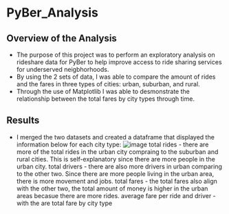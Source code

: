 # PyBer_Analysis
## Overview of the Analysis 
* The purpose of this project was to perform an exploratory analysis on rideshare data for PyBer to help improve access to ride sharing services for underserved neigbhorhoods. 
* By using the 2 sets of data, I was able to compare the amount of rides and the fares in three types of cities: urban, suburban, and rural. 
* Through the use of Matplotlib I was able to desmonstrate the relationship between the total fares by city types through time.

## Results 
* I merged the two datasets and created a dataframe that displayed the information below for each city type:
![image](https://user-images.githubusercontent.com/100107588/161438807-9986d2f6-e098-43c0-8fd1-c64d39cecd81.png)
 total rides - there are more of the total rides in the urban city compraing to the suburban and rural cities. This is self-explanatory since there are more people in the urban city. 
 total drivers  - there are also more drivers in urban comparing to the other two. Since there are more people living in the urban area, there is more movement and jobs. 
 total fares - the total fares also align with the other two, the total amount of money is higher in the urban areas becasue there are more rides. 
 average fare per ride and driver - with the are
 total fare by city type
